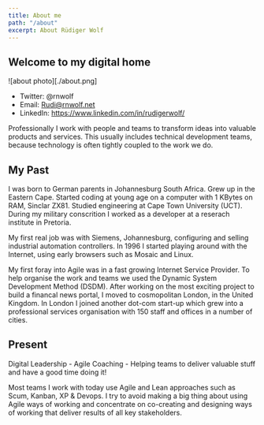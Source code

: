 ```yaml
---
title: About me 
path: "/about"
excerpt: About Rüdiger Wolf
---
```


## Welcome to my digital home

![about photo][./about.png]

- Twitter: @rnwolf
- Email: Rudi@rnwolf.net
- LinkedIn: https://www.linkedin.com/in/rudigerwolf/

Professionally I work with people and teams to transform ideas into valuable products and services. This usually includes technical development teams, because technology is often tightly coupled to the work we do.

## My Past

I was born to German parents in Johannesburg South Africa. Grew up in the Eastern Cape.
Started coding at young age on a computer with 1 KBytes on RAM, Sinclar ZX81.
Studied engineering at Cape Town University (UCT). During my military conscrition I worked as a developer at a reserach institute in Pretoria.

My first real job was with Siemens, Johannesburg, configuring and selling industrial automation controllers.
In 1996 I started playing around with the Internet, using early browsers such as Mosaic and Linux.

My first foray into Agile was in a fast growing Internet Service Provider.  To help organise the work and teams we used the Dynamic System Development Method (DSDM). After working on the most exciting project to build a financal news portal, I moved to cosmopolitan London, in the United Kingdom. In London I joined another dot-com start-up which grew into a professional services organisation with 150 staff and offices in a number of cities.

## Present

Digital Leadership - Agile Coaching - Helping teams to deliver valuable stuff and have a good time doing it!

Most teams I work with today use Agile and Lean approaches such as Scum, Kanban, XP & Devops. I try to avoid making a big thing about using Agile ways of working and concentrate on co-creating and designing ways of working that deliver results of all key stakeholders.


